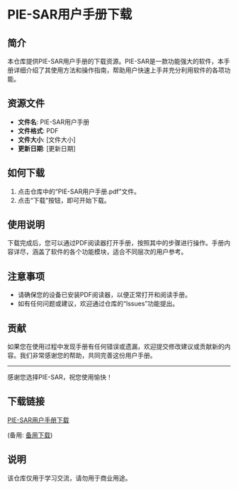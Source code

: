 # PIE-SAR用户手册下载

## 简介
本仓库提供PIE-SAR用户手册的下载资源。PIE-SAR是一款功能强大的软件，本手册详细介绍了其使用方法和操作指南，帮助用户快速上手并充分利用软件的各项功能。

## 资源文件
- **文件名**: PIE-SAR用户手册
- **文件格式**: PDF
- **文件大小**: [文件大小]
- **更新日期**: [更新日期]

## 如何下载
1. 点击仓库中的“PIE-SAR用户手册.pdf”文件。
2. 点击“下载”按钮，即可开始下载。

## 使用说明
下载完成后，您可以通过PDF阅读器打开手册，按照其中的步骤进行操作。手册内容详尽，涵盖了软件的各个功能模块，适合不同层次的用户参考。

## 注意事项
- 请确保您的设备已安装PDF阅读器，以便正常打开和阅读手册。
- 如有任何问题或建议，欢迎通过仓库的“Issues”功能提出。

## 贡献
如果您在使用过程中发现手册有任何错误或遗漏，欢迎提交修改建议或贡献新的内容。我们非常感谢您的帮助，共同完善这份用户手册。

---

感谢您选择PIE-SAR，祝您使用愉快！

## 下载链接
[PIE-SAR用户手册下载](https://pan.quark.cn/s/86debec6e4d0) 

(备用: [备用下载](https://pan.baidu.com/s/1URtW_pLW-zdHFGyqk8BtCA?pwd=1234))

## 说明

该仓库仅用于学习交流，请勿用于商业用途。
